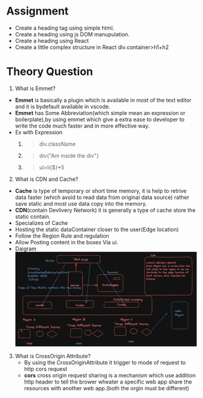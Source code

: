 # Assignment 
- Create a heading tag using simple html.
- Create a heading using js DOM manupulation.
- Create a heading using React
- Create a little complex structure in React div.container>h1+h2

# Theory Question
1. What is Emmet?
  - **Emmet** is basically a plugin which is available in most of the text editor and it is bydefault  available in vscode.
  - **Emmet** has Some Abbreviation(which simple mean an expression or boilerplate),by using emmet which give a extra ease to developer to write the code much faster and in more effective way.
  - Ex with Expression
    1. > div.className
    2. >div{"Am inside the div"}
    3. >ul>li{$}*5
2. What is CDN and Cache?
  - **Cache** is type of temporary or short time memory, it is help to retrive data faster (which avoid to read data from original data source) rather save static and most use data copy into the memory.
  - **CDN**(contain Devlivery Network) it is generally a type of cache store the static contain.
  - Specializes of Cache
  - Hosting the static dataContainer closer to the user(Edge location)
  - Follow the Region Rule and regulation
  - Allow Posting content in the boxes Via ui.
  - Daigram
   ![](cdn.png)

3. What is CrossOrigin Attribute?
   - By using the CrossOriginAttribute it trigger to mode of request to http cors request
   - **cors** cross origin request sharing is a mechanism which use addition http header to tell the brower wheater a specific web app share the resources with another web app.(both the orgin must be different)